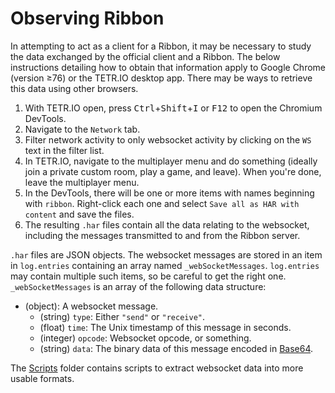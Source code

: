# Observing Ribbon

In attempting to act as a client for a Ribbon, it may be necessary to study the data exchanged by the official client and a Ribbon. The below instructions detailing how to obtain that information apply to Google Chrome (version ≥76) or the TETR.IO desktop app. There may be ways to retrieve this data using other browsers.

1. With TETR.IO open, press <kbd>Ctrl</kbd>+<kbd>Shift</kbd>+<kbd>I</kbd> or <kbd>F12</kbd> to open the Chromium DevTools.
1. Navigate to the `Network` tab.
1. Filter network activity to only websocket activity by clicking on the `WS` text in the filter list.
1. In TETR.IO, navigate to the multiplayer menu and do something (ideally join a private custom room, play a game, and leave). When you're done, leave the multiplayer menu.
1. In the DevTools, there will be one or more items with names beginning with `ribbon`. Right-click each one and select `Save all as HAR with content` and save the files.
1. The resulting `.har` files contain all the data relating to the websocket, including the messages transmitted to and from the Ribbon server.

`.har` files are JSON objects. The websocket messages are stored in an item in `log.entries` containing an array named `_webSocketMessages`. `log.entries` may contain multiple such items, so be careful to get the right one. `_webSocketMessages` is an array of the following data structure:

* (object): A websocket message.
    * (string) `type`: Either `"send"` or `"receive"`.
    * (float) `time`: The Unix timestamp of this message in seconds.
    * (integer) `opcode`: Websocket opcode, or something.
    * (string) `data`: The binary data of this message encoded in [Base64](https://en.wikipedia.org/wiki/Base64).

The [Scripts](Scripts) folder contains scripts to extract websocket data into more usable formats.